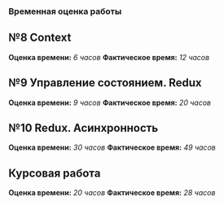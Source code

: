 ### Временная оценка работы

## №8 Context

**Оценка времени:** _6 часов_
**Фактическое время:** _12 часов_

## №9 Управление состоянием. Redux

**Оценка времени:** _9 часов_
**Фактическое время:** _20 часов_

## №10 Redux. Асинхронность

**Оценка времени:** _30 часов_
**Фактическое время:** _49 часов_

## Курсовая работа

**Оценка времени:** _20 часов_
**Фактическое время:** _28 часов_